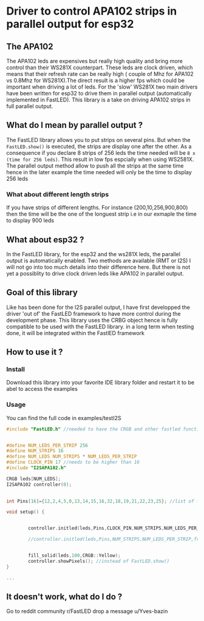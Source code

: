 # Driver to control APA102 strips in parallel output for esp32


## The APA102
The APA102 leds are expensives but really high quality and bring more control than their WS281X counterpart. These leds are clock driven, which means that their refresh rate can be really high ( couple of Mhz for APA102 vs 0.8Mhz for WS281X).The direct result is a higher fps which could be important when driving a lot of leds. For the 'slow' WS281X two main drivers have been written for esp32 to drive them in parallel output (automatically implemented in FastLED). This library is a take on driving APA102 strips in full parallel output. 

## What do I mean by parallel output ?
The FastLED library allows you to put strips on several pins. But when the `FastLED.show()` is executed, the strips are display one after the other. As a consequence if you declare 8 strips of 256 leds the time needed will be `8 x (time for 256 leds)`. This result in low fps espcially  when using WS2581X. The parallel output method allow to push all the strips at the same time hence in the later example the time needed will only be the time to display 256 leds

### What about different length strips
If you have strips of different lengths. For instance (200,10,256,900,800) then the time will be the one of the longuest strip i.e in our exmaple the time to display 900 leds

## What about esp32 ?
In the FastLED library, for the esp32 and the ws281X leds, the parallel output is automatically enabled. Two methods are available (RMT or I2S) I will not go into too much details into their difference here. But there is not yet a possiblity to drive clock driven leds like APA102 in parallel output.

## Goal of this library
Like has been done for the I2S parallel output, I have first developped the driver 'out of' the FastLED framework to have more control during the development phase. This library uses the CRBG object hence is fully compatible to be used with the FastLED library. in a long term when testing done, it will be integrated within the FastlED framework

## How to use it ?

### Install
Download this library into your favorite IDE library folder and restart it to be abel to access the examples

### Usage

You can find the full code in examples/testI2S

```C
#include "FastLED.h" //needed to have the CRGB and other fastled functions


#define NUM_LEDS_PER_STRIP 256
#define NUM_STRIPS 16 
#define NUM_LEDS NUM_STRIPS * NUM_LEDS_PER_STRIP
#define CLOCK_PIN 17 //needs to be higher than 16
#include "I2SAPA102.h"

CRGB leds[NUM_LEDS];
I2SAPA102 controller(0);

    
int Pins[16]={12,2,4,5,0,13,14,15,16,32,18,19,21,22,23,25}; //list of the pins used

void setup() {


        controller.initled(leds,Pins,CLOCK_PIN,NUM_STRIPS,NUM_LEDS_PER_STRIP); //default Speed 4MHz default clock pin 17 not changeable for now

        //controller.initled(leds,Pins,NUM_STRIPS,NUM_LEDS_PER_STRIP,freq in MHZ); i.e. controller.initled(leds,Pins,NUM_STRIPS,NUM_LEDS_PER_STRIP,2); //for 2MHZ


        fill_solid(leds,100,CRGB::Yellow);
        controller.showPixels(); //instead of FastLED.show()
}

...
```

## It doesn't work, what do I do ?
Go to reddit community r/FastLED drop a message u/Yves-bazin

